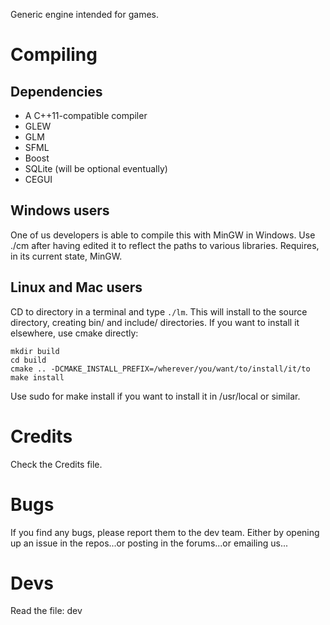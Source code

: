 Generic engine intended for games.

Compiling
=========

Dependencies
------------

* A C++11-compatible compiler
* GLEW
* GLM
* SFML
* Boost
* SQLite (will be optional eventually)
* CEGUI

Windows users
-------------
One of us developers is able to compile this with MinGW in Windows. Use ./cm after having edited it to reflect the paths to various libraries.
Requires, in its current state, MinGW.

Linux and Mac users
-------------------
CD to directory in a terminal and type `./lm`. This will install to the source directory, creating bin/ and include/ directories. If you want to install it elsewhere, use cmake directly:
```
mkdir build
cd build
cmake .. -DCMAKE_INSTALL_PREFIX=/wherever/you/want/to/install/it/to
make install
```
Use sudo for make install if you want to install it in /usr/local or similar.

Credits
=======
Check the Credits file.


Bugs
====
If you find any bugs, please report them to the dev team. Either by opening up an issue in the repos...or posting in the forums...or emailing us...

Devs
====
Read the file: dev
